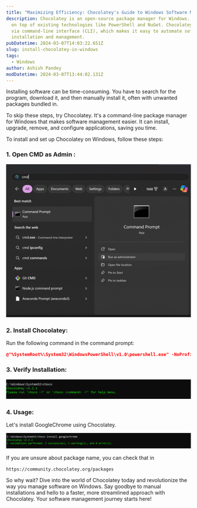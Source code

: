 ```yaml
---
title: "Maximizing Efficiency: Chocolatey's Guide to Windows Software Management"
description: Chocolatey is an open-source package manager for Windows. It builds
  on top of existing technologies like PowerShell and NuGet. Chocolatey operates
  via command-line interface (CLI), which makes it easy to automate software
  installation and management.
pubDatetime: 2024-03-07T14:03:22.651Z
slug: install-chocolatey-in-windows
tags:
  - Windows
author: Ashish Pandey
modDatetime: 2024-03-07T13:44:02.131Z
---
```


<!--StartFragment-->

Installing software can be time-consuming. You have to search for the program, download it, and then manually install it, often with unwanted packages bundled in.

To skip these steps, try Chocolatey. It's a command-line package manager for Windows that makes software management easier. It can install, upgrade, remove, and configure applications, saving you time.

To install and set up Chocolatey on Windows, follow these steps:

### **1. Open CMD as Admin :**

![open cmd as admin](../../assets/screenshot-2024-03-07-191244.png "CMD as Admin")

### **2.** **Install Chocolatey**:

Run the following command in the command prompt:

```cmake
@"%SystemRoot%\System32\WindowsPowerShell\v1.0\powershell.exe" -NoProfile -InputFormat None -ExecutionPolicy Bypass -Command "iex ((New-Object System.Net.WebClient).DownloadString('https://chocolatey.org/install.ps1'))" && SET "PATH=%PATH%;%ALLUSERSPROFILE%\chocolatey\bin"
```

### **3. Verify Installation:**

![verify installation of chocolatey ](../../assets/screenshot-2024-03-07-193948.png "verify installation of chocolatey ")

### **4. Usage:**

Let's install GoogleChrome using Chocolatey.

![choco install googlechrome ( install google chrome using chocolatey )](../../assets/screenshot-2024-03-07-194151.png "install google chrome using chocolatey ")

If you are unsure about package name, you can check that in

```
https://community.chocolatey.org/packages
```

So why wait? Dive into the world of Chocolatey today and revolutionize the way you manage software on Windows. Say goodbye to manual installations and hello to a faster, more streamlined approach with Chocolatey. Your software management journey starts here!

<!--EndFragment-->

